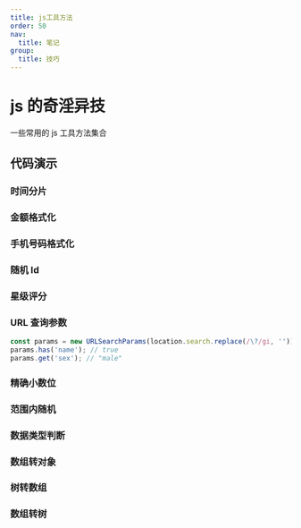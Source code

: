 ```yaml
---
title: js工具方法
order: 50
nav:
  title: 笔记
group:
  title: 技巧
---
```


# js 的奇淫异技

一些常用的 js 工具方法集合

## 代码演示

### 时间分片

<code src="./_demos/skill/tool/demo/date-step.tsx"></code>

### 金额格式化

<code src="./_demos/skill/tool/demo/money-format.tsx"></code>

### 手机号码格式化

<code src="./_demos/skill/tool/demo/phone-format.tsx"></code>

### 随机 Id

<code src="./_demos/skill/tool/demo/random-id.tsx"></code>

### 星级评分

<code src="./_demos/skill/tool/demo/rate.tsx"></code>

### URL 查询参数

```js
const params = new URLSearchParams(location.search.replace(/\?/gi, '')); // location.search = "?name=xxg&sex=male"
params.has('name'); // true
params.get('sex'); // "male"
```

### 精确小数位

<code src="./_demos/skill/tool/demo/round-number.tsx"></code>

### 范围内随机

<code src="./_demos/skill/tool/demo/range-random.tsx"></code>

### 数据类型判断

<code src="./_demos/skill/tool/demo/type.tsx"></code>

### 数组转对象

<code src="./_demos/skill/tool/demo/array-object.tsx"></code>

### 树转数组

<code src="./_demos/skill/tool/demo/tree-object.tsx"></code>

### 数组转树

<code src="./_demos/skill/tool/demo/array-tree.tsx"></code>
